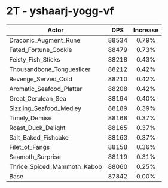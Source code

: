 # 2T - yshaarj-yogg-vf
| Actor | DPS | Increase |
|---|:---:|:---:|
|Draconic_Augment_Rune|88534|0.79%|
|Fated_Fortune_Cookie|88479|0.73%|
|Feisty_Fish_Sticks|88218|0.43%|
|Thousandbone_Tongueslicer|88212|0.42%|
|Revenge_Served_Cold|88210|0.42%|
|Aromatic_Seafood_Platter|88208|0.42%|
|Great_Cerulean_Sea|88194|0.40%|
|Sizzling_Seafood_Medley|88189|0.39%|
|Timely_Demise|88168|0.37%|
|Roast_Duck_Delight|88165|0.37%|
|Salt_Baked_Fishcake|88163|0.37%|
|Filet_of_Fangs|88158|0.36%|
|Seamoth_Surprise|88119|0.31%|
|Thrice_Spiced_Mammoth_Kabob|88060|0.25%|
|Base|87842|0.00%|
